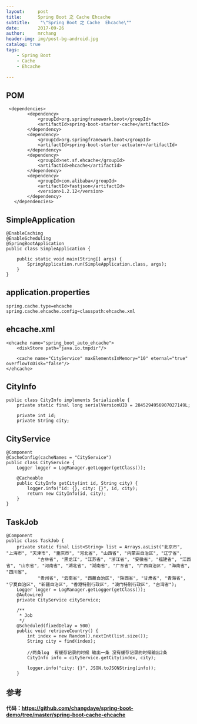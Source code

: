 ```yaml
---
layout:     post
title:     	Spring Boot 之 Cache Ehcache
subtitle:    "\"Spring Boot 之 Cache  Ehcache\""
date:       2017-09-26
author:     mrchang
header-img: img/post-bg-android.jpg
catalog: true
tags:
    - Spring Boot
    - Cache
    - Ehcache

---
```



## POM

	 <dependencies>
	        <dependency>
	            <groupId>org.springframework.boot</groupId>
	            <artifactId>spring-boot-starter-cache</artifactId>
	        </dependency>
	        <dependency>
	            <groupId>org.springframework.boot</groupId>
	            <artifactId>spring-boot-starter-actuator</artifactId>
	        </dependency>
	        <dependency>
	            <groupId>net.sf.ehcache</groupId>
	            <artifactId>ehcache</artifactId>
	        </dependency>
	        <dependency>
	            <groupId>com.alibaba</groupId>
	            <artifactId>fastjson</artifactId>
	            <version>1.2.12</version>
	        </dependency>
	   </dependencies>
	 
## SimpleApplication 

    @EnableCaching
    @EnableScheduling
    @SpringBootApplication
    public class SimpleApplication {
    
        public static void main(String[] args) {
            SpringApplication.run(SimpleApplication.class, args);
        }
    }
	
## application.properties

	spring.cache.type=ehcache
	spring.cache.ehcache.config=classpath:ehcache.xml
	
	

	
	
## ehcache.xml
		
	<ehcache name="spring_boot_auto_ehcache">
	    <diskStore path="java.io.tmpdir"/>
	
	    <cache name="CityService" maxElementsInMemory="10" eternal="true" overflowToDisk="false"/>
	</ehcache>
	
	
## CityInfo


	public class CityInfo implements Serializable {
	    private static final long serialVersionUID = 2845294956907027149L;
	
	    private int id;
	    private String city;
	    
## CityService

	@Component
	@CacheConfig(cacheNames = "CityService")
	public class CityService {
	    Logger logger = LogManager.getLogger(getClass());
	
	    @Cacheable
	    public CityInfo getCity(int id, String city) {
	        logger.info("id: {}, city: {}", id, city);
	        return new CityInfo(id, city);
	    }
	}
	
	
## TaskJob

	@Component
	public class TaskJob {
	    private static final List<String> list = Arrays.asList("北京市", "上海市", "天津市", "重庆市", "河北省", "山西省", "内蒙古自治区", "辽宁省",
	            "吉林省", "黑龙江", "江苏省", "浙江省", "安徽省", "福建省", "江西省", "山东省", "河南省", "湖北省", "湖南省", "广东省", "广西自治区", "海南省", "四川省",
	            "贵州省", "云南省", "西藏自治区", "陕西省", "甘肃省", "青海省", "宁夏自治区", "新疆自治区", "香港特别行政区", "澳门特别行政区", "台湾省");
	    Logger logger = LogManager.getLogger(getClass());
	    @Autowired
	    private CityService cityService;
	
	    /**
	     * Job
	     */
	    @Scheduled(fixedDelay = 500)
	    public void retrieveCountry() {
	        int index = new Random().nextInt(list.size());
	        String city = find(index);
	
	        //两条log  有缓存记录的时候 输出一条 没有缓存记录的时候输出2条
	        CityInfo info = cityService.getCity(index, city);
	
	        logger.info("city: {}", JSON.toJSONString(info));
	    }
	
	
	    
	    
## 参考

**代码：https://github.com/changdaye/spring-boot-demo/tree/master/spring-boot-cache-ehcache**